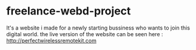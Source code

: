 # freelance-webd-project
It's a website i made for a newly starting bussiness who wants to join this digital world.
the live version of the website can be seen here : http://perfectwirelessremotekit.com

